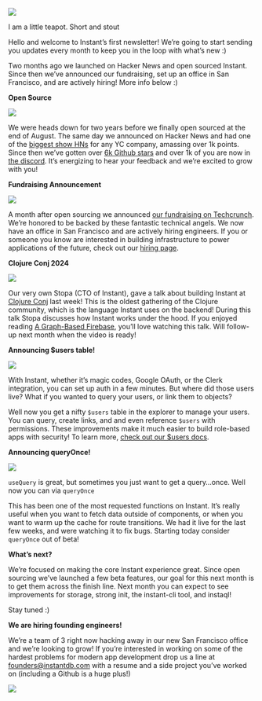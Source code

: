![](https://paper-attachments.dropboxusercontent.com/s_DF8F10A9009F2A236BC7D07C4EC05DDA50E4FB82F40AA98593D3B98A1A7EA3DC_1730238267270_instant_header.png)

I am a little teapot. Short and stout

Hello and welcome to Instant’s first newsletter! We’re going to start sending you updates every month to keep you in the loop with what’s new :)

Two months ago we launched on Hacker News and open sourced Instant. Since then we’ve announced our fundraising, set up an office in San Francisco, and are actively hiring! More info below :)

**Open Source**

![](https://paper-attachments.dropboxusercontent.com/s_DF8F10A9009F2A236BC7D07C4EC05DDA50E4FB82F40AA98593D3B98A1A7EA3DC_1729122912083_image.png)


We were heads down for two years before we finally open sourced at the end of August. The same day we announced on Hacker News and had one of the [biggest show HNs](https://news.ycombinator.com/item?id=41322281) for any YC company, amassing over 1k points. Since then we’ve gotten over [6k Github stars](https://github.com/instantdb/instant) and over 1k of you are now in [the discord](https://discord.com/invite/VU53p7uQcE). It’s energizing to hear your feedback and we’re excited to grow with you!

**Fundraising Announcement**

![](https://paper-attachments.dropboxusercontent.com/s_B8A06116D3803694CDA0C13F9F97E92EA0220D4E377317F0F00D7831E3E41E9E_1727988124731_image.png)


A month after open sourcing we announced [our fundraising on Techcrunch](https://techcrunch.com/2024/10/02/instant-harkens-back-to-a-pre-google-firebase/). We’re honored to be backed by these fantastic technical angels. We now have an office in San Francisco and are actively hiring engineers. If you or someone you know are interested in building infrastructure to power applications of the future, check out our [hiring page](https://instantdb.com/hiring).

**Clojure Conj 2024**

![](https://paper-attachments.dropboxusercontent.com/s_DF8F10A9009F2A236BC7D07C4EC05DDA50E4FB82F40AA98593D3B98A1A7EA3DC_1729123513053_image.png)


Our very own Stopa (CTO of Instant), gave a talk about building Instant at [Clojure Conj](https://2024.clojure-conj.org/) last week! This is the oldest gathering of the Clojure community, which is the language Instant uses on the backend! During this talk Stopa discusses how Instant works under the hood. If you enjoyed reading [A Graph-Based Firebase](https://www.instantdb.com/essays/next_firebase), you’ll love watching this talk. Will follow-up next month when the video is ready!

**Announcing $users table!**

![](https://paper-attachments.dropboxusercontent.com/s_DF8F10A9009F2A236BC7D07C4EC05DDA50E4FB82F40AA98593D3B98A1A7EA3DC_1730244149277_users_table.png)

With Instant, whether it’s magic codes, Google OAuth, or the Clerk integration, you can set up auth in a few minutes. But where did those users live? What if you wanted to query your users, or link them to objects?

Well now you get a nifty `$users` table in the explorer to manage your users. You can query, create links, and and even reference `$users` with permissions. These improvements make it much easier to build role-based apps with security! To learn more, [check out our $users docs](https://www.instantdb.com/docs/users).

**Announcing queryOnce!**

![](https://paper-attachments.dropboxusercontent.com/s_DF8F10A9009F2A236BC7D07C4EC05DDA50E4FB82F40AA98593D3B98A1A7EA3DC_1730244001267_image.png)


`useQuery` is great, but sometimes you just want to get a query…once. Well now you can via `queryOnce`

This has been one of the most requested functions on Instant. It’s really useful when you want to fetch data outside of components, or when you want to warm up the cache for route transitions. We had it live for the last few weeks, and were watching it to fix bugs. Starting today consider `queryOnce` out of beta!

**What’s next?**

We’re focused on making the core Instant experience great. Since open sourcing we’ve launched a few beta features, our goal for this next month is to get them across the finish line. Next month you can expect to see improvements for storage, strong init, the instant-cli tool, and instaql!

Stay tuned :)

**We are hiring founding engineers!**

We’re a team of 3 right now hacking away in our new San Francisco office and we’re looking to grow! If you’re interested in working on some of the hardest problems for modern app development drop us a line at founders@instantdb.com with a resume and a side project you’ve worked on (including a Github is a huge plus!)

![](https://pbs.twimg.com/media/GZd_xO0akAETvju?format=jpg&name=large)


